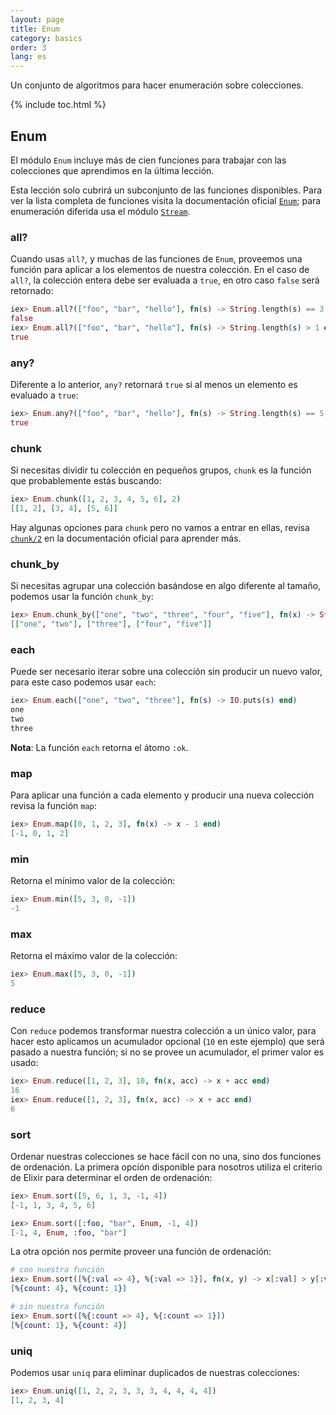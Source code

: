 ```yaml
---
layout: page
title: Enum
category: basics
order: 3
lang: es
---
```


Un conjunto de algoritmos para hacer enumeración sobre colecciones.

{% include toc.html %}

## Enum

El módulo `Enum` incluye más de cien funciones para trabajar con las colecciones que aprendimos en la última lección.

Esta lección solo cubrirá un subconjunto de las funciones disponibles. Para ver la lista completa de funciones visita la documentación oficial [`Enum`](http://elixir-lang.org/docs/stable/elixir/Enum.html); para enumeración diferida usa el módulo [`Stream`](http://elixir-lang.org/docs/stable/elixir/Stream.html).


### all?

Cuando usas `all?`, y muchas de las funciones de `Enum`, proveemos una función para aplicar a los elementos de nuestra colección. En el caso de `all?`, la colección entera debe ser evaluada a `true`, en otro caso `false` será retornado:

```elixir
iex> Enum.all?(["foo", "bar", "hello"], fn(s) -> String.length(s) == 3 end)
false
iex> Enum.all?(["foo", "bar", "hello"], fn(s) -> String.length(s) > 1 end)
true
```

### any?

Diferente a lo anterior, `any?` retornará `true` si al menos un elemento es evaluado a `true`:

```elixir
iex> Enum.any?(["foo", "bar", "hello"], fn(s) -> String.length(s) == 5 end)
true
```

### chunk

Si necesitas dividir tu colección en pequeños grupos, `chunk` es la función que probablemente estás buscando:

```elixir
iex> Enum.chunk([1, 2, 3, 4, 5, 6], 2)
[[1, 2], [3, 4], [5, 6]]
```

Hay algunas opciones para `chunk` pero no vamos a entrar en ellas, revisa [`chunk/2`](http://elixir-lang.org/docs/stable/elixir/Enum.html#chunk/2) en la documentación oficial para aprender más.

### chunk_by

Si necesitas agrupar una colección basándose en algo diferente al tamaño, podemos usar la función `chunk_by`:

```elixir
iex> Enum.chunk_by(["one", "two", "three", "four", "five"], fn(x) -> String.length(x) end)
[["one", "two"], ["three"], ["four", "five"]]
```

### each

Puede ser necesario iterar sobre una colección sin producir un nuevo valor, para este caso podemos usar `each`:

```elixir
iex> Enum.each(["one", "two", "three"], fn(s) -> IO.puts(s) end)
one
two
three
```

__Nota__: La función `each` retorna el átomo `:ok`.

### map

Para aplicar una función a cada elemento y producir una nueva colección revisa la función `map`:

```elixir
iex> Enum.map([0, 1, 2, 3], fn(x) -> x - 1 end)
[-1, 0, 1, 2]
```

### min

Retorna el mínimo valor de la colección:

```elixir
iex> Enum.min([5, 3, 0, -1])
-1
```

### max

Retorna el máximo valor de la colección:

```elixir
iex> Enum.max([5, 3, 0, -1])
5
```

### reduce

Con `reduce` podemos transformar nuestra colección a un único valor, para hacer esto aplicamos un acumulador opcional (`10` en este ejemplo) que será pasado a nuestra función; si no se provee un acumulador, el primer valor es usado:

```elixir
iex> Enum.reduce([1, 2, 3], 10, fn(x, acc) -> x + acc end)
16
iex> Enum.reduce([1, 2, 3], fn(x, acc) -> x + acc end)
6
```

### sort

Ordenar nuestras colecciones se hace fácil con no una, sino dos funciones de ordenación. La primera opción disponible para nosotros utiliza el criterio de Elixir para determinar el orden de ordenación:

```elixir
iex> Enum.sort([5, 6, 1, 3, -1, 4])
[-1, 1, 3, 4, 5, 6]

iex> Enum.sort([:foo, "bar", Enum, -1, 4])
[-1, 4, Enum, :foo, "bar"]
```

La otra opción nos permite proveer una función de ordenación:

```elixir
# con nuestra función
iex> Enum.sort([%{:val => 4}, %{:val => 1}], fn(x, y) -> x[:val] > y[:val] end)
[%{count: 4}, %{count: 1}]

# sin nuestra función
iex> Enum.sort([%{:count => 4}, %{:count => 1}])
[%{count: 1}, %{count: 4}]
```

### uniq

Podemos usar `uniq` para eliminar duplicados de nuestras colecciones:

```elixir
iex> Enum.uniq([1, 2, 2, 3, 3, 3, 4, 4, 4, 4])
[1, 2, 3, 4]
```
